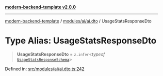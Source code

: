 [**modern-backend-template v2.0.0**](../../../../README.md)

***

[modern-backend-template](../../../../modules.md) / [modules/ai/ai.dto](../README.md) / UsageStatsResponseDto

# Type Alias: UsageStatsResponseDto

> **UsageStatsResponseDto** = `z.infer`\<*typeof* [`UsageStatsResponseSchema`](../variables/UsageStatsResponseSchema.md)\>

Defined in: [src/modules/ai/ai.dto.ts:242](https://github.com/maemreyo/saas-4cus-nodejs/blob/1a77de11cd6eaefe66c31c7f5de281673fc25ce5/src/modules/ai/ai.dto.ts#L242)
